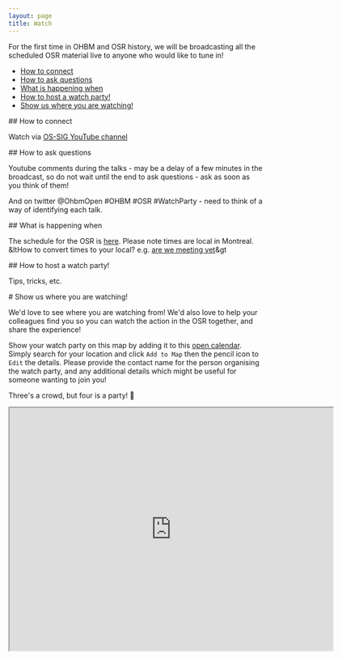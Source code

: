 ```yaml
---
layout: page
title: Watch
---
```


For the first time in OHBM and OSR history, we will be broadcasting all the scheduled OSR material live to anyone who would like to tune in!

- [How to connect](#connect)
- [How to ask questions](#questions)
- [What is happening when](#schedule)
- [How to host a watch party!](#host)
- [Show us where you are watching!](#where)


<div id='connect'></div>
## How to connect

Watch via [OS-SIG YouTube channel](https://www.youtube.com/channel/UChvSitFvqGDeA1y7MJs4CGQ)

<div id='questions'></div>
## How to ask questions

Youtube comments during the talks - may be a delay of a few minutes in the broadcast, so do not wait until the end to ask questions - ask as soon as you think of them!

And on twitter @OhbmOpen #OHBM #OSR #WatchParty - need to think of a way of identifying each talk.

<div id='schedule'></div>
## What is happening when

The schedule for the OSR is [here](schedule.md). Please note times are local in Montreal.
&ltHow to convert times to your local? e.g. <a href="https://arewemeetingyet.com/#form">are we meeting yet</a>&gt

<div id='host'></div>
## How to host a watch party!

Tips, tricks, etc.

<div id='where'></div>
# Show us where you are watching!

We'd love to see where you are watching from! We'd also love to help your colleagues find you so you can watch the action in the OSR together, and share the experience!

Show your watch party on this map by adding it to this [open calendar](https://drive.google.com/open?id=1D1GeMmfc14zmYXt9059h5-op8n8x72mq&usp=sharing). Simply search for your location and click `Add to Map` then the pencil icon to `Edit` the details. Please provide the contact name for the person organising the watch party, and any additional details which might be useful for someone wanting to join you!

Three's a crowd, but four is a party! 🎉

<!-- <iframe src="https://www.google.com/maps/d/u/0/embed?mid=1D1GeMmfc14zmYXt9059h5-op8n8x72mq" width="100%"</iframe> -->

<div align="center">
<iframe src="https://www.google.com/maps/d/u/0/embed?mid=1D1GeMmfc14zmYXt9059h5-op8n8x72mq" width="640" height="480"></iframe>
</div>
